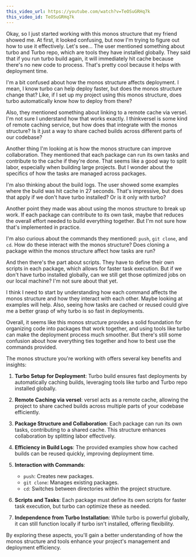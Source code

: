```yaml
---
this_video_url: https://youtube.com/watch?v=TeOSuGRHq7k
this_video_id: TeOSuGRHq7k
---
```

<think>
Okay, so I just started working with this monos structure that my friend showed me. At first, it looked confusing, but now I'm trying to figure out how to use it effectively. Let's see... The user mentioned something about turbo and Turbo repo, which are tools they have installed globally. They said that if you run turbo build again, it will immediately hit cache because there's no new code to process. That's pretty cool because it helps with deployment time.

I'm a bit confused about how the monos structure affects deployment. I mean, I know turbo can help deploy faster, but does the monos structure change that? Like, if I set up my project using this monos structure, does turbo automatically know how to deploy from there?

Also, they mentioned something about linking to a remote cache via versel. I'm not sure I understand how that works exactly. I thinkversel is some kind of remote caching service, but how does that integrate with the monos structure? Is it just a way to share cached builds across different parts of our codebase?

Another thing I'm looking at is how the monos structure can improve collaboration. They mentioned that each package can run its own tasks and contribute to the cache if they're done. That seems like a good way to split labor, especially when building large projects. But I wonder about the specifics of how the tasks are managed across packages.

I'm also thinking about the build logs. The user showed some examples where the build was hit cache in 27 seconds. That's impressive, but does that apply if we don't have turbo installed? Or is it only with turbo?

Another point they made was about using the monos structure to break up work. If each package can contribute to its own task, maybe that reduces the overall effort needed to build everything together. But I'm not sure how that's implemented in practice.

I'm also curious about the commands they mentioned: `push`, `git clone`, and `cd`. How do these interact with the monos structure? Does cloning a package within the monos structure affect how tasks are run?

And then there's the part about scripts. They have to define their own scripts in each package, which allows for faster task execution. But if we don't have turbo installed globally, can we still get those optimized jobs on our local machine? I'm not sure about that yet.

I think I need to start by understanding how each command affects the monos structure and how they interact with each other. Maybe looking at examples will help. Also, seeing how tasks are cached or reused could give me a better grasp of why turbo is so fast in deployments.

Overall, it seems like this monos structure provides a solid foundation for organizing code into packages that work together, and using tools like turbo can make the deployment process much smoother. But there's still some confusion about how everything ties together and how to best use the commands provided.
</think>

The monos structure you're working with offers several key benefits and insights:

1. **Turbo Setup for Deployment**: Turbo build ensures fast deployments by automatically caching builds, leveraging tools like turbo and Turbo repo installed globally.

2. **Remote Caching via versel**: versel acts as a remote cache, allowing the project to share cached builds across multiple parts of your codebase efficiently.

3. **Package Structure and Collaboration**: Each package can run its own tasks, contributing to a shared cache. This structure enhances collaboration by splitting labor effectively.

4. **Efficiency in Build Logs**: The provided examples show how cached builds can be reused quickly, improving deployment time.

5. **Interaction with Commands**:
   - `push`: Creates new packages.
   - `git clone`: Manages existing packages.
   - `cd`: Switches between directories within the project structure.

6. **Scripts and Tasks**: Each package must define its own scripts for faster task execution, but turbo can optimize these as needed.

7. **Independence from Turbo Installation**: While turbo is powerful globally, it can still function locally if turbo isn't installed, offering flexibility.

By exploring these aspects, you'll gain a better understanding of how the monos structure and tools enhance your project's management and deployment efficiency.
